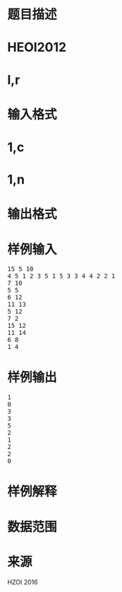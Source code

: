 

# 题目描述



# HEOI2012



# l,r



# 输入格式



# 1,c



# 1,n



# 输出格式



# 样例输入


<pre>15 5 10
4 5 1 2 3 5 1 5 3 3 4 4 2 2 1
7 10
5 5
6 12
11 13
5 12
7 2
15 12
11 14
6 8
1 4
</pre>

# 样例输出


<pre>1
0
3
3
5
2
1
2
2
0
</pre>

# 样例解释



# 数据范围



# 来源


<p>
HZOI 2016
</p>
